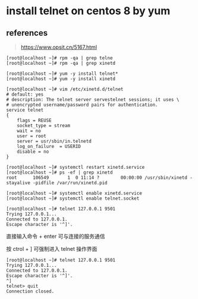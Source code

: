 # install telnet on centos 8 by yum

## references

> https://www.opsit.cn/5167.html

```
[root@localhost ~]# rpm -qa | grep telne
[root@localhost ~]# rpm -qa | grep xinetd
```

```
[root@localhost ~]# yum -y install telnet*
[root@localhost ~]# yum -y install xinetd
```

```
[root@localhost ~]# vim /etc/xinetd.d/telnet
# default: yes
# description: The telnet server servestelnet sessions; it uses \
# unencrypted username/password pairs for authentication.
service telnet
{
    flags = REUSE
    socket_type = stream
    wait = no
    user = root
    server = usr/sbin/in.telnetd
    log_on_failure  = USERID
    disable = no
}
```

```
[root@localhost ~]# systemctl restart xinetd.service
[root@localhost ~]# ps -ef | grep xinetd
root      106549       1  0 11:14 ?        00:00:00 /usr/sbin/xinetd -stayalive -pidfile /var/run/xinetd.pid

[root@localhost ~]# systemctl enable xinetd.service
[root@localhost ~]# systemctl enable telnet.socket
```

```
[root@localhost ~]# telnet 127.0.0.1 9501
Trying 127.0.0.1...
Connected to 127.0.0.1.
Escape character is '^]'.
```

直接输入命令 + enter 可与连接的服务通信

按 ctrol + ] 可强制进入 telnet 操作界面

```
[root@localhost ~]# telnet 127.0.0.1 9501
Trying 127.0.0.1...
Connected to 127.0.0.1.
Escape character is '^]'.
^]
telnet> quit
Connection closed.
```

